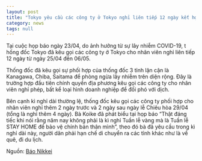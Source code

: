 ```yaml
---
layout: post
title: "Tokyo yêu cầu các công ty ở Tokyo nghỉ liên tiếp 12 ngày kết hợp ngày nghỉ lễ  và kêu gọi sự phối hợp từ 3 tỉnh lân cận"
category: news
tags: null
---
```

Tại cuộc họp báo ngày 23/04, do ảnh hưởng từ sự lây nhiễm COVID-19, t hống đốc Tokyo đã kêu gọi các công ty ở Tokyo cho nhân viên nghỉ liên tiếp 12 ngày từ ngày 25/04 đến 06/05. 

Thống đốc đã kêu gọi sự phối hợp của thống đốc 3 tỉnh lận cận là Kanagawa, Chiba, Saitama để phòng ngừa lây nhiễm trên diện rộng.  Đây là trường hợp đầu tiên chính quyền địa phương kêu gọi các công ty cho nhân viên nghỉ phép, bất kể loại hình doanh nghiệp để đối phó với dịch.

Bên cạnh kì nghỉ dài thường lệ, thống đốc kêu gọi các công ty phối hợp cho nhân viên nghỉ thêm 2 ngày trước và 2 ngày sau ngày lễ Chiêu hòa 29/04 (tổng là nghỉ thêm 4 ngày). Bà Koike đã phát biểu tại họp báo “Thật đáng tiếc khi nói rằng năm nay không phải là kì nghỉ Tuần lễ vàng mà là Tuần lễ STAY HOME để bảo vệ chính bản thân mình”, theo đó bà đã yêu cầu trong kì nghỉ dài này, người dân phải hạn chế di chuyển ra các tỉnh khác như là về quê, đi du lịch.

Nguồn: [Báo Nikkei](https://www.nikkei.com/article/DGXMZO58399110T20C20A4000000/?fbclid=IwAR0krOcTe5AooQp989g7Q7oRvUSdwf6SVtOWp_1kCXRO_K7Q11keY4-tVIg)